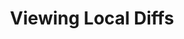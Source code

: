 ---
layout: module
title: Viewing Local Diffs
pre-requisites: CONT-CLI-10_Modifying-local-files
learning-objective: Discover techniques for viewing file changes in different stages of the workflow.
screens:
  - image-slide:
      title: Comparing Local File States
      image: diff-options.jpg
      presenter-script:
        - "In the last section, we made several changes to a local file, causing the file to appear in different stages of the commit process. The git diff command allows us to see what has changed in these different versions of our files. Let's explore some of these options now."
  - video-slide:
      title: Viewing Local Diffs
      video: https://www.youtube.com/watch?v=r5C6yXNaSGo
      video-script:
        - do: "Type `git diff`"
          say: "Let's start with git diff without any options. This command compares the changes you have made in the working directory with the staged version of the file."
        - do: "Type `git diff --staged`"
          say: "When you add the --staged option, git diff will compare the staged version with the most recent committed version of the file."
        - do: "Type `git diff HEAD`"
          say: "When you add HEAD after the git diff command, git combines the changes in your working and staged directories and compares them with the version of the file that is currently designated as the HEAD. In most cases, this is the most recent commit in the history of the file."
        - do: "Type `git diff --color-words`"
          say: "The default for git diff is to compare lines of change, but sometimes this is not helpful when we have only made a small change. We can add the option --color-words to get a word-by-word comparison instead of the line level comparison."
      production-notes:
  - lab:
      title: Viewing Diffs and Committing Changes
      id: CONT-CLI-11-lab-01
      presenter-script:
        - Take some time to explore the git diff options.
      steps:
        - description: Make various changes to your file and use the git diff commands to see how they appear.
          id: CONT-CLI-11-diff
        - description: When you are finished, commit your file changes.
          id: CONT-CLI-11-commit
additional-labs:
additional-questions:
resources:
  - title: "Video: Git & GitHub Foundations - Diff"
    url: https://help.github.com/articles/closing-issues-via-commit-messages/

---